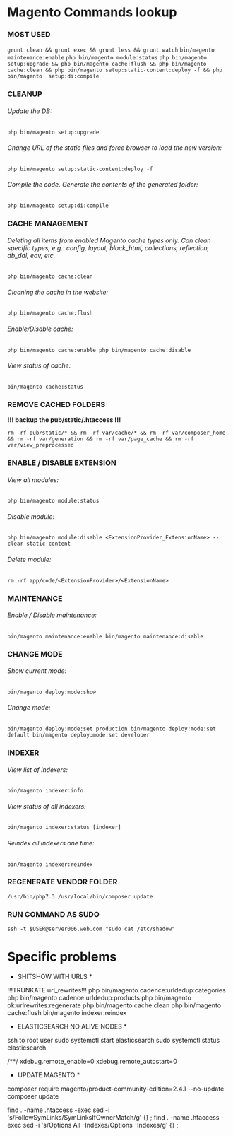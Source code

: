 # Magento Commands lookup

### MOST USED

`grunt clean && grunt exec && grunt less && grunt watch`
`bin/magento maintenance:enable`
`php bin/magento module:status`
`php bin/magento setup:upgrade && php bin/magento cache:flush && php bin/magento cache:clean && php bin/magento setup:static-content:deploy -f && php bin/magento  setup:di:compile`


### CLEANUP

###### Update the DB:
`php bin/magento setup:upgrade`
###### Change URL of the static files and force browser to load the new version:
`php bin/magento setup:static-content:deploy -f`
###### Compile the code. Generate the contents of the *generated* folder:
`php bin/magento setup:di:compile`


### CACHE MANAGEMENT

###### Deleting all items from enabled Magento cache types only. Can clean specific types, e.g.: config, layout, block_html, collections, reflection, db_ddl, eav, etc.
`php bin/magento cache:clean`
###### Cleaning the cache in the website:
`php bin/magento cache:flush`
###### Enable/Disable cache:
`php bin/magento cache:enable
 php bin/magento cache:disable`
###### View status of cache:
`bin/magento cache:status`


### REMOVE CACHED FOLDERS

**!!! backup the pub/static/.htaccess !!!**

`rm -rf pub/static/* && rm -rf var/cache/* && rm -rf var/composer_home && rm -rf var/generation && rm -rf var/page_cache && rm -rf var/view_preprocessed`


### ENABLE / DISABLE EXTENSION

###### View all modules:
`php bin/magento module:status`
###### Disable module:
`php bin/magento module:disable <ExtensionProvider_ExtensionName> --clear-static-content`
###### Delete module:
`rm -rf app/code/<ExtensionProvider>/<ExtensionName>`


### MAINTENANCE

###### Enable / Disable maintenance:
`bin/magento maintenance:enable
 bin/magento maintenance:disable`


### CHANGE MODE

###### Show current mode:
`bin/magento deploy:mode:show`
###### Change mode:
`bin/magento deploy:mode:set production
 bin/magento deploy:mode:set default
 bin/magento deploy:mode:set developer`


### INDEXER

###### View list of indexers:
`bin/magento indexer:info`
###### View status of all indexers:
`bin/magento indexer:status [indexer]`
###### Reindex all indexers one time:
`bin/magento indexer:reindex`


### REGENERATE VENDOR FOLDER

`/usr/bin/php7.3 /usr/local/bin/composer update`


### RUN COMMAND AS SUDO

`ssh -t $USER@server006.web.com "sudo cat /etc/shadow"`


# Specific problems

* SHITSHOW WITH URLS *

!!!TRUNKATE url_rewrites!!!
php bin/magento  cadence:urldedup:categories
php bin/magento  cadence:urldedup:products
php bin/magento ok:urlrewrites:regenerate
php bin/magento cache:clean
php bin/magento cache:flush
bin/magento indexer:reindex


* ELASTICSEARCH NO ALIVE NODES *

ssh to root user
sudo systemctl start elasticsearch
sudo systemctl status elasticsearch

/**/
xdebug.remote_enable=0
xdebug.remote_autostart=0  


* UPDATE MAGENTO *

composer require magento/product-community-edition=2.4.1 --no-update
composer update

find . -name .htaccess -exec sed -i 's/FollowSymLinks/SymLinksIfOwnerMatch/g' {} \;
find . -name .htaccess -exec sed -i 's/Options All -Indexes/Options -Indexes/g' {} \;


